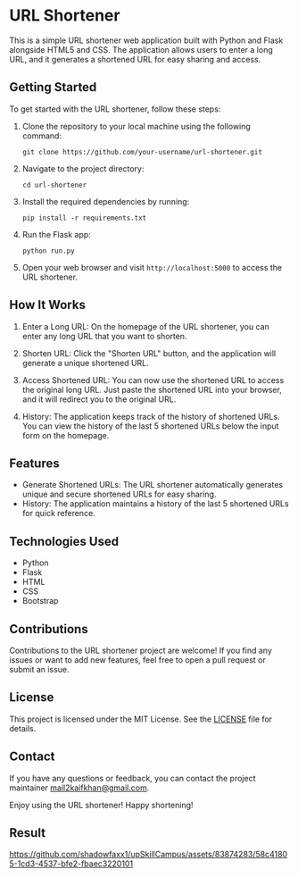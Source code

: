 # URL Shortener

This is a simple URL shortener web application built with Python and Flask alongside HTML5 and CSS. The application allows users to enter a long URL, and it generates a shortened URL for easy sharing and access.

## Getting Started

To get started with the URL shortener, follow these steps:

1. Clone the repository to your local machine using the following command:
   ```
   git clone https://github.com/your-username/url-shortener.git
   ```

2. Navigate to the project directory:
   ```
   cd url-shortener
   ```

3. Install the required dependencies by running:
   ```
   pip install -r requirements.txt
   ```

4. Run the Flask app:
   ```
   python run.py
   ```

5. Open your web browser and visit `http://localhost:5000` to access the URL shortener.

## How It Works

1. Enter a Long URL: On the homepage of the URL shortener, you can enter any long URL that you want to shorten.

2. Shorten URL: Click the "Shorten URL" button, and the application will generate a unique shortened URL.

3. Access Shortened URL: You can now use the shortened URL to access the original long URL. Just paste the shortened URL into your browser, and it will redirect you to the original URL.

4. History: The application keeps track of the history of shortened URLs. You can view the history of the last 5 shortened URLs below the input form on the homepage.

## Features

- Generate Shortened URLs: The URL shortener automatically generates unique and secure shortened URLs for easy sharing.
- History: The application maintains a history of the last 5 shortened URLs for quick reference.

## Technologies Used

- Python
- Flask
- HTML
- CSS
- Bootstrap

## Contributions

Contributions to the URL shortener project are welcome! If you find any issues or want to add new features, feel free to open a pull request or submit an issue.

## License

This project is licensed under the MIT License. See the [LICENSE](LICENSE) file for details.

## Contact

If you have any questions or feedback, you can contact the project maintainer mail2kaifkhan@gmail.com.

Enjoy using the URL shortener! Happy shortening!

## Result 


https://github.com/shadowfaxx1/upSkillCampus/assets/83874283/58c41805-1cd3-4537-bfe2-fbaec3220101



